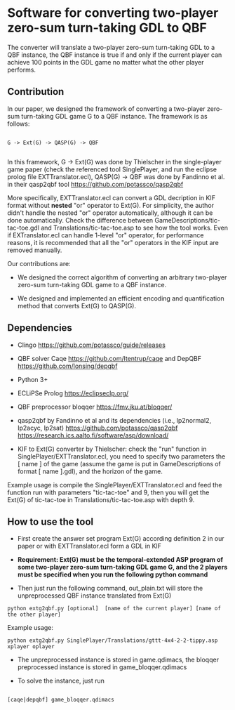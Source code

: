 # Software for converting two-player zero-sum turn-taking GDL to QBF


The converter will translate a two-player zero-sum turn-taking GDL to a QBF instance, the QBF instance is true if and only if the current player can achieve 100 points in the GDL game no matter what the other player performs.

## Contribution

In our paper, we designed the framework of converting a two-player zero-sum turn-taking GDL game G to a QBF instance.
The framework is as follows:
```

G -> Ext(G) -> QASP(G) -> QBF


```

In this framework, G -> Ext(G) was done by Thielscher in the single-player game paper (check the referenced tool SinglePlayer, and run the eclipse prolog file EXTTranslator.ecl), QASP(G) -> QBF was done by Fandinno et al. in their qasp2qbf tool https://github.com/potassco/qasp2qbf

More specifically, EXTTranslator.ecl can convert a GDL decription in KIF format without **nested** "or" operator to Ext(G). For simplicity, the author didn't handle the nested "or" operator automatically, although it can be done automatically. Check the difference between GameDescriptions/tic-tac-toe.gdl and Translations/tic-tac-toe.asp to see how the tool works. Even if EXTranslator.ecl can handle 1-level "or" operator, for performance reasons, it is recommended that all the "or" operators in the KIF input are removed manually.

Our contributions are:

* We designed the correct algorithm of converting an arbitrary two-player zero-sum turn-taking GDL game to a QBF instance.

* We designed and implemented an efficient encoding and quantification method that converts Ext(G) to QASP(G).


## Dependencies

* Clingo https://github.com/potassco/guide/releases

* QBF solver Caqe https://github.com/ltentrup/caqe and DepQBF  https://github.com/lonsing/depqbf 

* Python 3+

* ECLiPSe Prolog https://eclipseclp.org/

* QBF preprocessor bloqqer  https://fmv.jku.at/bloqqer/ 

* qasp2qbf by Fandinno et al and its dependencies (i.e., lp2normal2, lp2acyc, lp2sat) https://github.com/potassco/qasp2qbf https://research.ics.aalto.fi/software/asp/download/

* KIF to Ext(G) converter by Thielscher: check the "run" function in SinglePlayer/EXTTranslator.ecl, you need to specify two parameters the [ name ] of the game (assume the game is put in GameDescriptions of format [ name ].gdl), and the horizon of the game.

Example usage is compile the SinglePlayer/EXTTranslator.ecl and feed the function run with parameters "tic-tac-toe" and 9, then you will get the Ext(G) of tic-tac-toe in Translations/tic-tac-toe.asp with depth 9.

## How to use the tool

* First create the answer set program Ext(G) according definition 2 in our paper or with EXTTranslator.ecl form a GDL in KIF

* **Requirement: Ext(G) must be the temporal-extended ASP program of some two-player zero-sum turn-taking GDL game G, and the 2 players must be specified when you run the following python command**


* Then just run the following command, out_plain.txt will store the unpreprocessed QBF instance translated from Ext(G)

```
python extg2qbf.py [optional]  [name of the current player] [name of the other player]

```


Example usage:

```
python extg2qbf.py SinglePlayer/Translations/gttt-4x4-2-2-tippy.asp xplayer oplayer

```

* The unpreprocessed instance is stored in game.qdimacs, the bloqqer preprocessed instance is stored in game_bloqqer.qdimacs

* To solve the instance, just run

```

[caqe|depqbf] game_bloqqer.qdimacs

```
